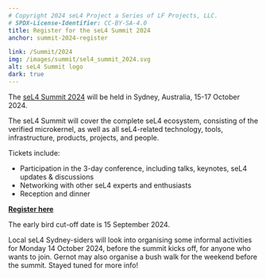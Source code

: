```yaml
---
# Copyright 2024 seL4 Project a Series of LF Projects, LLC.
# SPDX-License-Identifier: CC-BY-SA-4.0
title: Register for the seL4 Summit 2024
anchor: summit-2024-register

link: /Summit/2024
img: /images/summit/sel4_summit_2024.svg
alt: seL4 Summit logo
dark: true
---
```


The [seL4 Summit 2024](../Summit/2024) will be held in Sydney,
Australia, 15-17 October 2024.

The seL4 Summit will cover the complete seL4 ecosystem, consisting of the
verified microkernel, as well as all seL4-related technology, tools,
infrastructure, products, projects, and people.

Tickets include:

- Participation in the 3-day conference, including talks, keynotes, seL4 updates
  & discussions
- Networking with other seL4 experts and enthusiasts
- Reception and dinner

**[Register here](https://events.linuxfoundation.org/sel4-summit/)**

The early bird cut-off date is 15 September 2024.

Local seL4 Sydney-siders will look into organising some informal activities for
Monday 14 October 2024, before the summit kicks off, for anyone who wants to
join. Gernot may also organise a bush walk for the weekend before the summit.
Stayed tuned for more info!
